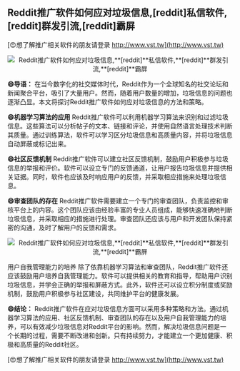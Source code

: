 ## **Reddit推广软件如何应对垃圾信息,**[reddit]**私信软件,**[reddit]**群发引流,**[reddit]**霸屏**

[😍想了解推广相关软件的朋友请登录 http://www.vst.tw](http://www.vst.tw)

 <center><img src="https://vst.tw/MP4/tuiguang/png/7.png" alt="Reddit推广软件如何应对垃圾信息,**[reddit]**私信软件,**[reddit]**群发引流,**[reddit]**霸屏"></center>

**😄导语：**
在当今数字化的社交媒体时代，Reddit作为一个全球知名的社交论坛和新闻聚合平台，吸引了大量用户。然而，随着用户数量的增加，垃圾信息的问题也逐渐凸显。本文将探讨Reddit推广软件如何应对垃圾信息的方法和策略。

**😄机器学习算法的应用**
Reddit推广软件可以利用机器学习算法来识别和过滤垃圾信息。这些算法可以分析帖子的文本、链接和评论，并使用自然语言处理技术判断其质量。通过训练算法，软件可以学习区分垃圾信息和高质量内容，并将垃圾信息自动屏蔽或标记出来。

**😄社区反馈机制**
Reddit推广软件可以建立社区反馈机制，鼓励用户积极参与垃圾信息的举报和评价。软件可以设立专门的反馈通道，让用户报告垃圾信息并提供相关证据。同时，软件也应该及时响应用户的反馈，并采取相应措施来处理垃圾信息。

**😄审查团队的存在**
Reddit推广软件需要建立一个专门的审查团队，负责监控和审核平台上的内容。这个团队应该由经验丰富的专业人员组成，能够快速准确地判断垃圾信息，并采取相应的措施进行处理。审查团队还应该与用户和开发团队保持紧密的沟通，及时了解用户的反馈和需求。

 <center><img src="https://vst.tw/MP4/tuiguang/png/1.png" alt="Reddit推广软件如何应对垃圾信息,**[reddit]**私信软件,**[reddit]**群发引流,**[reddit]**霸屏"></center>

用户自我管理能力的培养
除了依靠机器学习算法和审查团队，Reddit推广软件还应该鼓励用户培养自我管理能力。软件可以提供相关的教育和指导，帮助用户识别垃圾信息，并学会正确的举报和屏蔽方式。此外，软件还可以设立积分制度或奖励机制，鼓励用户积极参与社区建设，共同维护平台的健康发展。

**😄结论：**
Reddit推广软件在应对垃圾信息方面可以采用多种策略和方法。通过机器学习算法的应用、社区反馈机制、审查团队的存在以及用户自我管理能力的培养，可以有效减少垃圾信息对Reddit平台的影响。然而，解决垃圾信息问题是一个长期的过程，需要不断改进和创新。只有持续努力，才能建立一个更加健康、积极和高质量的Reddit社区。

[😍想了解推广相关软件的朋友请登录 http://www.vst.tw](http://www.vst.tw)



